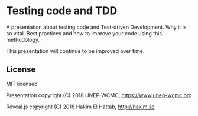 # Testing code and TDD

A presentation about testing code and Test-driven Development. Why it is so vital. Best practices and how to improve your code using this methodology.

This presentation will continue to be improved over time.

## License

MIT licensed

Presentation copyright (C) 2018 UNEP-WCMC, https://www.unep-wcmc.org

Reveal.js copyright (C) 2018 Hakim El Hattab, http://hakim.se
